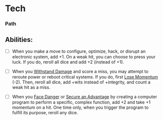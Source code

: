 # Tech
### Path


## Abilities:
- [ ] When you make a move to configure, optimize, hack, or disrupt an electronic system, add +1. On a weak hit, you can choose to press your luck. If you do, reroll all dice and add +2 (instead of +1).

- [ ] When you [Withstand Damage](Moves/suffer/withstand_damage) and score a miss, you may attempt to reroute power or reboot critical systems. If you do, first [Lose Momentum](Moves/suffer/lose_momentum) (-2). Then, reroll all dice, add +wits instead of +integrity, and count a weak hit as a miss.

- [ ] When you [Face Danger](Moves/adventure/face_danger) or [Secure an Advantage](Moves/adventure/secure_an_advantage) by creating a computer program to perform a specific, complex function, add +2 and take +1 momentum on a hit. One time only, when you trigger the program to fulfill its purpose, reroll any dice.

